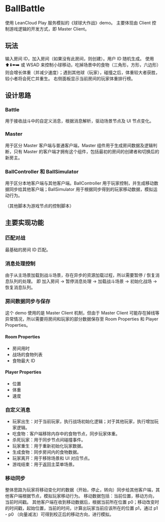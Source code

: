 # BallBattle

使用 LeanCloud Play 服务模拟的《球球大作战》demo。
主要体现由 Client 控制游戏逻辑的开发方式，即 Master Client。

## 玩法

输入房间 ID，加入房间（如果没有此房间，则创建）。用户 ID 随机生成。
使用 ⬆️⬇️⬅️➡️ 或 WSAD 来控制小球移动，吃掉场景中的食物（三角形，方形，六边形）则会增长体重（并减少速度）；遇到其他球（玩家），碰撞之后，体重较大者获胜，较小者将会死亡并重生。
右侧面板显示当前房间的玩家体重排行榜。

## 设计思路

### Battle

用于接收战斗中的自定义消息，根据消息解析，驱动场景节点及 UI 节点变化。

### Master

用于区分 Master 客户端与普通客户端，Master 组件用于生成房间数据及逻辑判断，只有 Master 的客户端才拥有这个组件，包括最初的房间的创建者和切换后的新房主。

### BallController 和 BallSimulator

用于区分本地客户端与其他客户端。BallController 用于玩家控制，并生成移动数据同步给其他客户端；BallSimulator 用于根据同步得到的玩家移动数据，模拟运动行为。

（其他脚本为游戏节点的控制脚本）

## 主要实现功能

### 匹配对战

最基础的房间 ID 匹配。

### 消息处理控制

由于从主场景加载到战斗场景，存在异步的资源加载过程，所以需要暂停 / 恢复消息队列的处理。
即 加入房间 -> 暂停消息处理 -> 加载战斗场景 -> 初始化战场 -> 恢复消息队列。

### 房间数据同步与保存

这个 demo 使用的是 Master Client 机制，但由于 Master Client 可能存在掉线等异常情况，所以需要将房间和玩家的部分数据保存至 Room Properties 和 Player Properties。

#### Room Properties

- 房间用时
- 战场的食物列表
- 食物最大 ID

#### Player Properties

- 位置
- 体重
- 速度

### 自定义消息

- 玩家出生：对于当前玩家，执行战场初始化逻辑；对于其他玩家，执行增加玩家逻辑。
- 吃食物：客户端移除内存中的食物节点，同步玩家体重。
- 杀死玩家：用于同步节点间碰撞事件。
- 玩家重生：用于重新初始化玩家数据。
- 生成食物：同步房间内的食物数据。
- 玩家离开：用于移除场景和 UI 对应节点。
- 游戏结束：用于返回主菜单场景。

### 移动同步

整体思路为玩家将移动变化时的数据（开始，停止，转向）同步给其他客户端，其他客户端根据节点，模拟玩家移动行为。
移动数据包括：当前位置，移动方向，当前时间戳。
其他客户端在收到移动数据后，根据当前所在位置 p0；移动改变时的时间戳，起始位置，当前的时间，计算出玩家当前应该所在的位置 p1，通过 p1 - p0 （向量减法）可得到校正后的移动方向，进行模拟。
